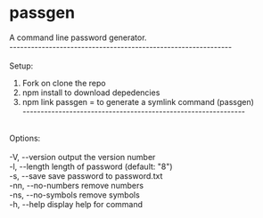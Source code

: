 # passgen
A command line password generator.<br>
--------------------------------------------------------------<br><br>
Setup:
1. Fork on clone the repo
2. npm install to download depedencies
3. npm link passgen = to generate a symlink command (passgen)<br>
--------------------------------------------------------------<br><br>

Options:<br><br>
  -V, --version          output the version number<br>
  -l, --length           length of password (default: "8")<br>
  -s, --save             save password to password.txt<br>
  -nn, --no-numbers      remove numbers<br>
  -ns, --no-symbols      remove symbols<br>
  -h, --help             display help for command

